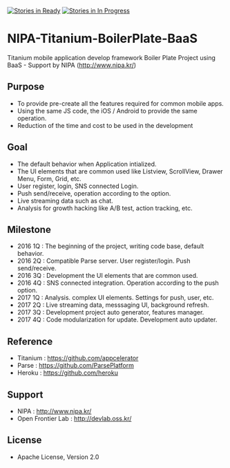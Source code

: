 [![Stories in Ready](https://badge.waffle.io/kosslab-kr/Titanium-BrandNew.png?label=ready&title=Ready)](https://waffle.io/kosslab-kr/Titanium-BrandNew)
[![Stories in In Progress](https://badge.waffle.io/kosslab-kr/Titanium-BrandNew.png?label=in%20progress&title=In%20Progress)](https://waffle.io/kosslab-kr/Titanium-BrandNew)

# NIPA-Titanium-BoilerPlate-BaaS
Titanium mobile application develop framework Boiler Plate Project using BaaS - Support by NIPA (http://www.nipa.kr/)

## Purpose
- To provide pre-create all the features required for common mobile apps.
- Using the same JS code, the iOS / Android to provide the same operation.
- Reduction of the time and cost to be used in the development

## Goal
- The default behavior when Application intialized.
- The UI elements that are common used like Listview, ScrollView, Drawer Menu, Form, Grid, etc.
- User register, login, SNS connected Login.
- Push send/receive, operation according to the option.
- Live streaming data such as chat.
- Analysis for growth hacking like A/B test, action tracking, etc.

## Milestone
- 2016 1Q : The beginning of the project, writing code base, default behavior.
- 2016 2Q : Compatible Parse server. User register/login. Push send/receive.
- 2016 3Q : Development the UI elements that are common used.
- 2016 4Q : SNS connected integration. Operation according to the push option.
- 2017 1Q : Analysis. complex UI elements. Settings for push, user, etc.
- 2017 2Q : Live streaming data, messsaging UI, background refresh.
- 2017 3Q : Development project auto generator, features manager.
- 2017 4Q : Code modularization for update. Development auto updater.

## Reference
- Titanium : https://github.com/appcelerator
- Parse : https://github.com/ParsePlatform
- Heroku : https://github.com/heroku

## Support
- NIPA : http://www.nipa.kr/
- Open Frontier Lab : http://devlab.oss.kr/

## License
- Apache License, Version 2.0
